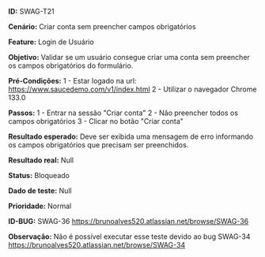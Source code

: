 **ID:** SWAG-T21

**Cenário:** Criar conta sem preencher campos obrigatórios

**Feature:** Login de Usuário

**Objetivo:** Validar se um usuário consegue criar uma conta sem preencher os campos obrigatórios do formulário.

**Pré-Condições:**
1 - Estar logado na url: https://www.saucedemo.com/v1/index.html
2 - Utilizar o navegador Chrome 133.0

**Passos:**
1 - Entrar na sessão "Criar conta"
2 - Não preencher todos os campos obrigatórios
3 - Clicar no botão "Criar conta"

**Resultado esperado:** Deve ser exibida uma mensagem de erro informando os campos obrigatórios que precisam ser preenchidos.

**Resultado real:** Null

**Status:** Bloqueado

**Dado de teste:** Null

**Prioridade:** Normal

**ID-BUG:** SWAG-36 https://brunoalves520.atlassian.net/browse/SWAG-36

**Observação:** Não é possível executar esse teste devido ao bug ​SWAG-34​​​ https://brunoalves520.atlassian.net/browse/SWAG-34
